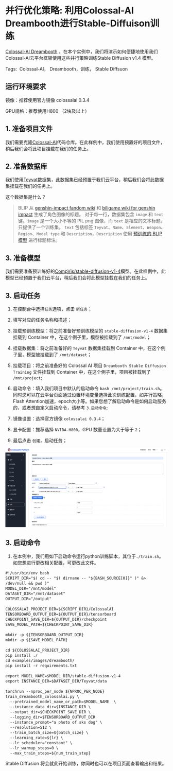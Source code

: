 # 并行优化策略: 利用Colossal-AI Dreambooth进行Stable-Diffuison训练

[Colossal-AI Dreambooth](https://github.com/hpcaitech/ColossalAI/tree/main/examples/images/dreambooth) 。在本个实例中，我们将演示如何便捷地使用我们Colossal-AI云平台框架使用这些并行策略训练Stable Diffusion v1.4 模型。

Tags:  Colossal-AI， Dreambooth，训练， Stable Diffsuon

## 运行环境要求

镜像：推荐使用官方镜像 colossalai 0.3.4

GPU规格：推荐使用H800 （2块及以上）

## 1. 准备项目文件

我们需要克隆[Colossal-AI](https://github.com/hpcaitech/ColossalAI)代码仓库。在此样例中，我们使用预置好的项目文件，稍后我们会将此项目挂载在我们的任务上。

## 2. 准备数据库

我们使用[Teyvat](https://huggingface.co/datasets/Fazzie/Teyvat)数据集，此数据集已经预置于我们云平台，稍后我们会将此数据集挂载在我们的任务上。

这个数据集是什么？

> BLIP 从 [genshin-impact fandom wiki](https://genshin-impact.fandom.com/wiki/Character#Playable_Characters) 和 [biligame wiki for genshin impact](https://wiki.biligame.com/ys/%E8%A7%92%E8%89%B2) 生成了角色图像的标题。
> 对于每一行，数据集包含 `image` 和 `text` 键。`image` 是一个大小不等的 PIL png 图像，而 `text` 是相应的文本标题。只提供了一个训练集。
> `text` 包括标签 `Teyvat`、`Name`、`Element`、`Weapon`、`Region`、`Model type` 和 `Description`，`Description` 使用 [预训练的 BLIP 模型](https://github.com/salesforce/BLIP) 进行标题标注。

## 3. 准备模型

我们需要准备预训练好的[CompVis/stable-diffusion-v1-4](https://huggingface.co/CompVis/stable-diffusion-v1-4)模型。在此样例中，此模型已经预置于我们云平台，稍后我们会将此模型挂载在我们的任务上。


## 3. 启动任务

1. 在控制台中选择`任务`选项，点击 `新任务`；

2. 填写对应的任务名称和描述；

3. 挂载预训练模型：将之前准备好预训练模型的 `stable-diffusion-v1-4` 数据集挂载到 Container 中，在这个例子里，模型被挂载到了 `/mnt/model`；

4. 挂载数据集：将之前准备好的 `Teyvat` 数据集挂载到 Container 中，在这个例子里，模型被挂载到了 `/mnt/dataset`；

5. 挂载项目：将之前准备好的 Colossal AI 项目 `Dreambooth Stable Diffusion Training` 文件挂载到 Container 中，在这个例子里，项目被挂载到了 `/mnt/project`;

6. 启动命令：填入我们项目中默认的启动命令 `bash /mnt/project/train.sh`。同时您可以在云平台页面通过设置环境变量选择此次训练配置，如并行策略，Flash Attention加速，epoch大小等。如果您想了解启动命令是如何启动服务的，或者想自定义启动命令，请参考 `3.启动命令`;

7. 镜像设置：选择官方镜像 `colossalai 0.3.4`；

8. 显卡配置：推荐选择 `NVIDA-H800`，GPU 数量设置为大于等于 `2`；

9. 最后点击 `创建`，启动任务；

![infernce_api_create](./images/task_create.jpg)


## 3. 启动命令

1. 在本例中，我们用如下启动命令运行python训练脚本，其位于`./train.sh`。如您想进行更改相关配置，可更改此文件。
```
#!/usr/bin/env bash
SCRIPT_DIR="$( cd -- "$( dirname -- "${BASH_SOURCE[0]}" )" &> /dev/null && pwd )"
MODEL_DIR="/mnt/model"
DATASET_DIR="/mnt/dataset"
OUTPUT_DIR="/output"

COLOSSALAI_PROJECT_DIR=${SCRIPT_DIR}/ColossalAI
TENSORBOARD_OUTPUT_DIR=${OUTPUT_DIR}/tensorboard
CHECKPOINT_SAVE_DIR=${OUTPUT_DIR}/checkpoint
SAVE_MODEL_PATH=${CHECKPOINT_SAVE_DIR}

mkdir -p ${TENSORBOARD_OUTPUT_DIR}
mkdir -p ${SAVE_MODEL_PATH}

cd ${COLOSSALAI_PROJECT_DIR}
pip install ./
cd examples/images/dreambooth/
pip install -r requirements.txt

export MODEL_NAME=$MODEL_DIR/stable-diffusion-v1-4
export INSTANCE_DIR=$DATASET_DIR/Teyvat/data

torchrun --nproc_per_node ${NPROC_PER_NODE}  train_dreambooth_colossalai.py \
  --pretrained_model_name_or_path=$MODEL_NAME  \
  --instance_data_dir=$INSTANCE_DIR \
  --output_dir=$CHECKPOINT_SAVE_DIR \
  --logging_dir=$TENSORBOARD_OUTPUT_DIR
  --instance_prompt="a photo of sks dog" \
  --resolution=512 \
  --train_batch_size=${batch_size} \
  --learning_rate=${lr} \
  --lr_scheduler="constant" \
  --lr_warmup_steps=0 \
  --max_train_steps=${num_train_step}
```

Stable Diffusion 将会就此开始训练，你同时也可以在项目页面查看输出和结果。
